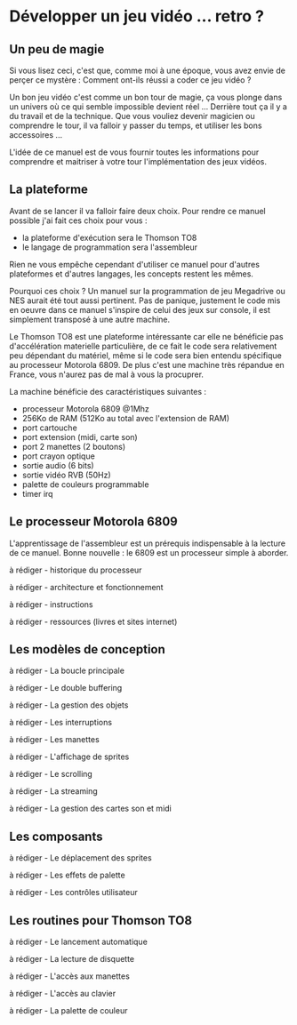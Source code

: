 # Développer un jeu vidéo ... retro ?

## Un peu de magie

Si vous lisez ceci, c'est que, comme moi à une époque, vous avez envie de perçer ce mystère : Comment ont-ils réussi a coder ce jeu vidéo ?

Un bon jeu vidéo c'est comme un bon tour de magie, ça vous plonge dans un univers où ce qui semble impossible devient réel ...
Derrière tout ça il y a du travail et de la technique. Que vous vouliez devenir magicien ou comprendre le tour, il va falloir y passer du temps, et utiliser les bons accessoires ...

L'idée de ce manuel est de vous fournir toutes les informations pour comprendre et maitriser à 
votre tour l'implémentation des jeux vidéos.

## La plateforme

Avant de se lancer il va falloir faire deux choix. Pour rendre ce manuel possible j'ai fait ces choix pour vous :
- la plateforme d'exécution sera le Thomson TO8
- le langage de programmation sera l'assembleur

Rien ne vous empêche cependant d'utiliser ce manuel pour d'autres plateformes et d'autres langages, les concepts restent les mêmes.

Pourquoi ces choix ? Un manuel sur la programmation de jeu Megadrive ou NES aurait été tout aussi pertinent. Pas de panique, justement le code mis en oeuvre dans ce manuel s'inspire de celui des jeux sur console, il est simplement transposé à une autre machine.

Le Thomson TO8 est une plateforme intéressante car elle ne bénéficie pas d'accélération materielle particulière, de ce fait le code sera relativement peu dépendant du matériel, même si le code sera bien entendu spécifique au processeur Motorola 6809.
De plus c'est une machine très répandue en France, vous n'aurez pas de mal à vous la procuprer.

La machine bénéficie des caractéristiques suivantes :
- processeur Motorola 6809 @1Mhz
- 256Ko de RAM (512Ko au total avec l'extension de RAM)
- port cartouche
- port extension (midi, carte son)
- port 2 manettes (2 boutons)
- port crayon optique
- sortie audio (6 bits)
- sortie vidéo RVB (50Hz)
- palette de couleurs programmable
- timer irq

## Le processeur Motorola 6809

L'apprentissage de l'assembleur est un prérequis indispensable à la lecture de ce manuel. Bonne nouvelle : le 6809 est un processeur simple à aborder.

à rédiger - historique du processeur

à rédiger - architecture et fonctionnement

à rédiger - instructions

à rédiger - ressources (livres et sites internet)

## Les modèles de conception

à rédiger - La boucle principale

à rédiger - Le double buffering

à rédiger - La gestion des objets

à rédiger - Les interruptions

à rédiger - Les manettes

à rédiger - L'affichage de sprites

à rédiger - Le scrolling

à rédiger - La streaming

à rédiger - La gestion des cartes son et midi

## Les composants

à rédiger - Le déplacement des sprites

à rédiger - Les effets de palette

à rédiger - Les contrôles utilisateur

## Les routines pour Thomson TO8

à rédiger - Le lancement automatique

à rédiger - La lecture de disquette

à rédiger - L'accès aux manettes

à rédiger - L'accès au clavier

à rédiger - La palette de couleur
